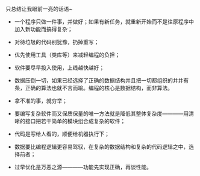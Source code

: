 只总结让我眼前一亮的话语~

 - 一个程序只做一件事，并做好；如果有新任务，就重新开始而不是往原程序中加入新功能而搞得复杂；

 - 对待垃圾的代码别犹豫，扔掉重写；

 - 优先使用工具（类库等）来减轻编程的负担；

 - 软件要尽早投入使用，上线越快越好；

 - 数据压倒一切，如果已经选择了正确的数据结构并且把一切都组织的井井有条，正确的算法也就不言而喻。编程的核心是数据结构，而非算法。

 - 拿不准的事，就穷举；

 - 要编写复杂软件而又保质保量的唯一方法就是降低其整体复杂度————用清晰的接口把若干简单的模块组合成复杂的软件；

 - 代码是写给人看的，顺便给机器执行下；

 - 数据要比编程逻辑更容易驾驭，在复杂的数据结构和复杂的代码逻辑之中，选择前者；

 - 过早优化是万恶之源————功能先实现正确，再谈性能。